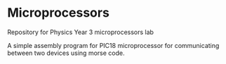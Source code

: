# Microprocessors
Repository for Physics Year 3 microprocessors lab

A simple assembly program for PIC18 microprocessor for communicating between two devices using morse code.
